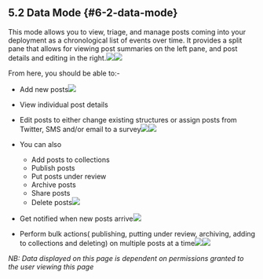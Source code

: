 ## 5.2 Data Mode {#6-2-data-mode}

This mode allows you to view, triage, and manage posts coming into your deployment as a chronological list of events over time. It provides a split pane that allows for viewing post summaries on the left pane, and post details and editing in the right.![](/assets/Date_mode_before_post_selection.png)![](/assets/Post_selected_for_viewing.png)

From here, you should be able to:-

* Add new posts![](/assets/Add_new_posts.png)
* View individual post details

* Edit posts to either change existing structures or assign posts from Twitter, SMS and/or email to a survey![](/assets/Click_on_edit.png)![](/assets/Edit_post_page.png)

* You can also

  * Add posts to collections
  * Publish posts
  * Put posts under review
  * Archive posts
  * Share posts
  * Delete posts![](/assets/Edit__add_to_collection__share__publish_etc.png)

* Get notified when new posts arrive![](/assets/New_posts_as_they_come_in.png)

* Perform bulk actions\( publishing, putting under review, archiving, adding to collections and deleting\) on multiple posts at a time![](/assets/Bulk_actions_1.png)![](/assets/Bulk_actions_two.png)

_NB: Data displayed on this page is dependent on permissions granted to the user viewing this page_

